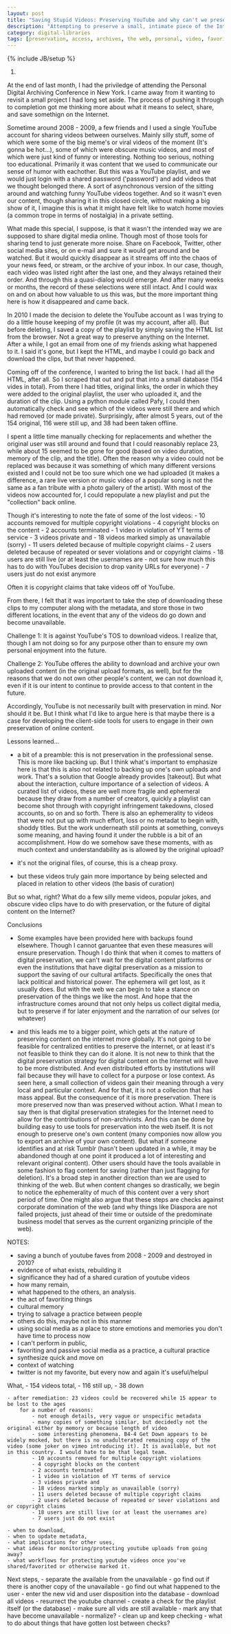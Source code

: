 ```yaml
---
layout: post
title: "Saving Stupid Videos: Preserving YouTube and why can't we preserve the Internet ourselves."
description: "Attempting to preserve a small, intimate piece of the Internet shows the threadbare future of keeping digital content beyond a few years from now."
category: digital-libraries
tags: [preservation, access, archives, the web, personal, video, favorites]
---
```

{% include JB/setup %}

1. 

At the end of last month, I had the priviledge of attending the Personal Digital Archiving Conference in New York. I came away from it wanting to revisit a small project I had long set aside. The process of pushing it through to completion got me thinking more about what it means to select, share, and save somethign on the Internet. 

Sometime around 2008 - 2009, a few friends and I used a single YouTube account for sharing videos between ourselves. Mainly silly stuff, some of which were some of the big meme's or viral videos of the moment (It's gonna be hot...), some of which were obscure music videos, and most of which were just kind of funny or interesting. Nothing too serious, nothing too educational. Primarily it was content that we used to communicate our sense of humor with eachother. But this was a YouTube playlist, and we would just login with a shared password ('password') and add videos that we thought belonged there. A sort of asynchronous version of the sitting around and watching funny YouTube videos together. And so it wasn't even our content, though sharing it in this closed circle, without making a big show of it, I imagine this is what it might have felt like to watch home movies (a common trope in terms of nostalgia) in a private setting. 

What made this special, I suppose, is that it wasn't the intended way we are supposed to share digital media online. Though most of those tools for sharing tend to just generate more noise. Share on Facebook, Twitter, other social media sites, or on e-mail and sure it would get around and be watched. But it would quickly disappear as it streams off into the chaos of your news feed, or stream, or the archive of your inbox. In our case, though, each video was listed right after the last one, and they always retained their order. And through this a quasi-dialog would emerge. And after many weeks or months, the record of these selections were still intact. And I could wax on and on about how valuable to us this was, but the more important thing here is how it disappeared and came back. 

In 2010 I made the decision to delete the YouTube account as I was trying to do a little house keeping of my profile (it was my account, after all). But before deleting, I saved a copy of the playlist by simply saving the HTML list from the browser. Not a great way to preserve anything on the Internet. After a while, I got an email from one of my friends asking what happened to it. I said it's gone, but I kept the HTML, and maybe I could go back and download the clips, but that never happened. 

Coming off of the conference, I wanted to bring the list back. I had all the HTML, after all. So I scraped that out and put that into a small database (154 vides in total). From there I had titles, original links, the order in which they were added to the original playlist, the user who uploaded it, and the duration of the clip. Using a python module called Pafy, I could then automatically check and see which of the videos were still there and which had removed (or made private). Surprisingly, after almost 5 years, out of the 154 original, 116 were still up, and 38 had been taken offline. 

I spent a little time manually checking for replacements and whether the original user was still around and found that I could reasonably replace 23, while about 15 seemed to be gone for good (based on video duration, memory of the clip, and the title). Often the reason why a video could not be replaced was because it was something of which many different versions existed and I could not be too sure which one we had uploaded (it makes a difference, a rare live version or music video of a popular song is not the same as a fan tribute with a photo gallery of the artist). With most of the videos now accounted for, I could repopulate a new playlist and put the "collection" back online.

Though it's interesting to note the fate of some of the lost videos:
	- 10 accounts removed for multiple copyright violations
	- 4 copyright blocks on the content
	- 2 accounts terminated
	- 1 video in violation of YT terms of service
	- 3 videos private and
	- 18 videos marked simply as unavailable (sorry)
	- 11 users deleted because of multiple copyright claims
	- 2 users deleted because of repeated or sever violations and or copyright claims
	- 18 users are still live (or at least the usernames are - not sure how much this has to do with YouTubes decision to drop vanity URLs for everyone)
	- 7 users just do not exist anymore

Often it is copyright claims that take videos off of YouTube.

From there, I felt that it was important to take the step of downloading these clips to my computer along with the metadata, and store those in two different locations, in the event that any of the videos do go down and become unavailable. 

Challenge 1: It is against YouTube's TOS to download videos. I realize that, though I am not doing so for any purpose other than to ensure my own personal enjoyment into the future.

Challenge 2: YouTube offeres the ability to download and archive your own uploaded content (in the original upload formats, as well), but for the reasons that we do not own other people's content, we can not download it, even if it is our intent to continue to provide access to that content in the future. 

Accordingly, YouTube is not necessarily built with preservation in mind. Nor should it be. But I think what I'd like to argue here is that maybe there is a case for developing the client-side tools for users to engage in their own preservation of online content. 

Lessons learned...

- a bit of a preamble: this is not preservation in the professional sense. This is more like backing up. But I think what's important to emphasize here is that this is also not related to backing up one's own uploads and work. That's a solution that Google already provides [takeout]. But what about the interaction, culture importance of a selection of videos. A curated list of videos, these are well more fragile and ephemeral because they draw from a number of creators, quickly a playlist can become shot through with copyright infringement takedowns, closed accounts, so on and so forth. There is also an ephemerality to videos that were not put up with much effort, loss or no metadat to begin with, shoddy titles. But the work underneath still points at something, conveys some meaning, and having found it under the rubble is a bit of an accomplishment. How do we somehow save these moments, with as much context and understandability as is allowed by the original upload?

- it's not the original files, of course, this is a cheap proxy. 
- but these videos truly gain more importance by being selected and placed in relation to other videos (the basis of curation)

But so what, right? What do a few silly meme videos, popular jokes, and obscure video clips have to do with preservation, or the future of digital content on the Internet?

Conclusions
- Some examples have been provided here with backups found elsewhere. Though I cannot garuantee that even these measures will ensure preservation. Though I do think that when it comes to matters of digital preservation, we can't wait for the digital content platforms or even the institutions that have digital preservation as a mission to support the saving of our cultural artifacts. Specifically the ones that lack political and historical power. The ephemera will get lost, as it usually does. But with the web we can begin to take a stance on preservation of the things we like the most. And hope that the infrastructure comes around that not only helps us collect digital media, but to preserve if for later enjoyment and the narration of our selves (or whatever)

- and this leads me to a bigger point, which gets at the nature of preserving content on the internet more globally. It's not going to be feasible for centralized entities to preserve the internet, or at least it's not feasible to think they can do it alone. It is not new to think that the digital preservation strategy for digital content on the Internet will have to be more distributed. And even distributed efforts by institutions will fail because they will have to collect for a purpose or lose context. As seen here, a small collection of videos gain their meaning through a very local and particular context. And for that, it is not a collecion that has mass appeal. But the consequence of it is more preservation. There is more preserved now than was preserved without action. What I mean to say then is that digital preservation strategies for the Internet need to allow for the contributions of non-archivists. And this can be done by building easy to use tools for preservation into the web itself. It is not enough to preserve one's own content (many componies now allow you to export an archive of your own content). But what if someone identifies and at risk Tumblr (hasn't been updated in a while, it may be abandoned though at one point it produced a lot of interesting and relevant original content). Other users should have the tools available in some fashion to flag content for saving (rather than just flagging for deletion). It's a broad step in another direction than we are used to thinking of the web. But when content changes so drastically, we begin to notice the ephemerality of much of this content over a very short period of time. One might also argue that these steps are checks against corporate domination of the web (and why things like Diaspora are not failed projects, just ahead of their time or outside of the predominate business model that serves as the current organizing principle of the web).


NOTES:

* saving a bunch of youtube faves from 2008 - 2009 and destroyed in 2010?
* evidence of what exists, rebuilding it
* significance they had of a shared curation of youtube videos
* how many remain,
* what happened to the others, an analysis.
* the act of favoriting things
* cultural memory
* trying to salvage a practice between people
* others do this, maybe not in this manner
* using social media as a place to store emotions and memories you don't have time to process now
* I can't perform in public,
* favoriting and passive social media as a practice, a cultural practice
* synthesize quick and move on
* context of watching
* twitter is not my favorite, but every now and again it's useful/helpul

What, 
	- 154 videos total, 
	- 116 still up, 
	- 38 down

	- after remediation: 23 videos could be recovered while 15 appear to be lost to the ages
		for a number of reasons:
			- not enough details, very vague or unspecific metadata
			- many copies of something similar, but decidedly not the original either by memory or because length of video
			- some interesting phenomena. B4-4 Get Down appears to be widely mocked, but there is no unadulterated remaining copy of the video (some joker on vimeo introducing it). It is available, but not in this country. I would hate to be that legal team.
			- 10 accounts removed for multiple copyright violations
			- 4 copyright blocks on the content
			- 2 accounts terminated
			- 1 video in violation of YT terms of service
			- 3 videos private and
			- 18 videos marked simply as unavailable (sorry)
			- 11 users deleted because of multiple copyright claims
			- 2 users deleted because of repeated or sever violations and or copyright claims
			- 18 users are still live (or at least the usernames are)
			- 7 users just do not exist

	- when to download, 
	- when to update metadata, 
	- what implications for other uses, 
	- what ideas for monitoring/protecting youtube uploads from going away?
	- what workflows for protecting youtube videos once you've shared/favorited or otherwise marked it.

Next steps, 
	- separate the available from the unavailable
	- go find out if there is another copy of the unavailable
	- go find out what happened to the user
	- enter the new vid and user disposition into the database
	- download all videos
	- resurrect the youtube channel
	- create a check for the playlist itself (or the database)
		- make sure all vids are still available
		- mark any that have become unavailable
		- normalize?
		- clean up and keep checking
		- what to do about things that have gotten lost between checks?